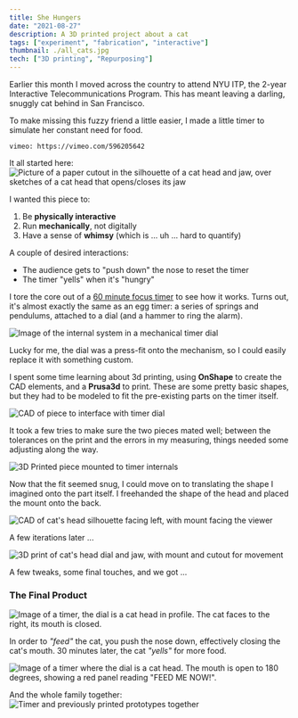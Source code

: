 ```yaml
---
title: She Hungers
date: "2021-08-27"
description: A 3D printed project about a cat
tags: ["experiment", "fabrication", "interactive"]
thumbnail: ./all_cats.jpg
tech: ["3D printing", "Repurposing"]
---
```


Earlier this month I moved across the country to attend NYU ITP, the 2-year Interactive Telecommunications Program. This has meant leaving a darling, snuggly cat behind in San Francisco.

To make missing this fuzzy friend a little easier, I made a little timer to simulate her constant need for food.

`vimeo: https://vimeo.com/596205642`

It all started here: ![Picture of a paper cutout in the silhouette of a cat head and jaw, over sketches of a cat head that opens/closes its jaw](./cutout.jpg)

I wanted this piece to:

1. Be **physically interactive**
2. Run **mechanically**, not digitally
3. Have a sense of **whimsy** (which is ... uh ... hard to quantify)

A couple of desired interactions:

- The audience gets to "push down" the nose to reset the timer
- The timer "yells" when it's "hungry"

I tore the core out of a [60 minute focus timer](https://amazon.com/gp/product/B07PRZ5BXS) to see how it works. Turns out, it's almost exactly the same as an egg timer: a series of springs and pendulums, attached to a dial (and a hammer to ring the alarm).

![Image of the internal system in a mechanical timer dial](./egg-timer.jpg)

Lucky for me, the dial was a press-fit onto the mechanism, so I could easily replace it with something custom.

I spent some time learning about 3d printing, using **OnShape** to create the CAD elements, and a **Prusa3d** to print. These are some pretty basic shapes, but they had to be modeled to fit the pre-existing parts on the timer itself.

![CAD of piece to interface with timer dial](./cad.jpg)

It took a few tries to make sure the two pieces mated well; between the tolerances on the print and the errors in my measuring, things needed some adjusting along the way.

![3D Printed piece mounted to timer internals](./test-print.jpg)

Now that the fit seemed snug, I could move on to translating the shape I imagined onto the part itself. I freehanded the shape of the head and placed the mount onto the back.

![CAD of cat's head silhouette facing left, with mount facing the viewer](./cad-head.jpg)

A few iterations later ...

![3D print of cat's head dial and jaw, with mount and cutout for movement](./printed-head.jpg)

A few tweaks, some final touches, and we got ...

### The Final Product

![Image of a timer, the dial is a cat head in profile. The cat faces to the right, its mouth is closed.](./final-product.jpg)

In order to _"feed"_ the cat, you push the nose down, effectively closing the cat's mouth.
30 minutes later, the cat _"yells"_ for more food.

![Image of a timer where the dial is a cat head. The mouth is open to 180 degrees, showing a red panel reading "FEED ME NOW!".](./feed-me.jpg)

And the whole family together:
![Timer and previously printed prototypes together](./all_cats.jpg)

